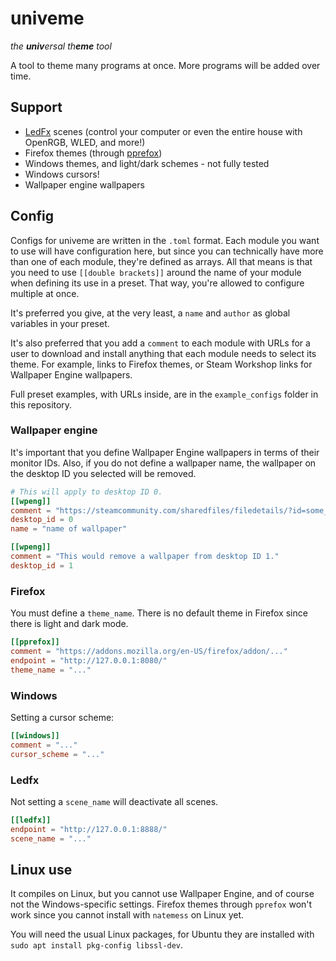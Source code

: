 # univeme

*the **univ**ersal th**eme** tool*

A tool to theme many programs at once. More programs will be added over time.

## Support

- [LedFx](https://github.com/LedFx/LedFx) scenes (control your computer or even the entire house with OpenRGB, WLED, and more!)
- Firefox themes (through [pprefox](https://github.com/duckfromdiscord/pprefox))
- Windows themes, and light/dark schemes - not fully tested
- Windows cursors!
- Wallpaper engine wallpapers

## Config

Configs for univeme are written in the `.toml` format. Each module you want to use will have configuration here, but since you can technically have more than one of each module, they're defined as arrays. All that means is that you need to use `[[double brackets]]` around the name of your module when defining its use in a preset. That way, you're allowed to configure multiple at once.

It's preferred you give, at the very least, a `name` and `author` as global variables in your preset.

It's also preferred that you add a `comment` to each module with URLs for a user to download and install anything that each module needs to select its theme. For example, links to Firefox themes, or Steam Workshop links for Wallpaper Engine wallpapers.

Full preset examples, with URLs inside, are in the `example_configs` folder in this repository.

### Wallpaper engine

It's important that you define Wallpaper Engine wallpapers in terms of their monitor IDs. Also, if you do not define a wallpaper name, the wallpaper on the desktop ID you selected will be removed.

```toml
# This will apply to desktop ID 0.
[[wpeng]]
comment = "https://steamcommunity.com/sharedfiles/filedetails/?id=some_id"
desktop_id = 0
name = "name of wallpaper"

[[wpeng]]
comment = "This would remove a wallpaper from desktop ID 1."
desktop_id = 1
```

### Firefox
You must define a `theme_name`. There is no default theme in Firefox since there is light and dark mode.

```toml
[[pprefox]]
comment = "https://addons.mozilla.org/en-US/firefox/addon/..."
endpoint = "http://127.0.0.1:8080/"
theme_name = "..."
```

### Windows
Setting a cursor scheme:
```toml
[[windows]]
comment = "..."
cursor_scheme = "..."
```

### Ledfx
Not setting a `scene_name` will deactivate all scenes.
```toml
[[ledfx]]
endpoint = "http://127.0.0.1:8888/"
scene_name = "..."
```

## Linux use

It compiles on Linux, but you cannot use Wallpaper Engine, and of course not the Windows-specific settings. Firefox themes through `pprefox` won't work since you cannot install with `natemess` on Linux yet.

You will need the usual Linux packages, for Ubuntu they are installed with `sudo apt install pkg-config libssl-dev`.